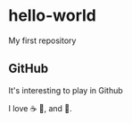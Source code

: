 # hello-world
My first repository
## GitHub
It's interesting to play in Github

I love :coffee: :pizza:, and :dancer:.

